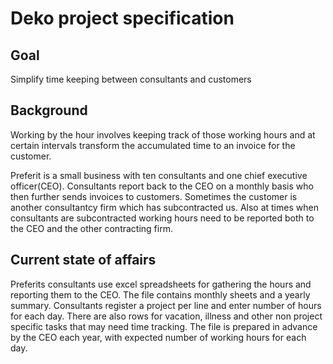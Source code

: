 

# Deko project specification

## Goal

Simplify time keeping between consultants and
customers

## Background

Working by the hour involves keeping track of
those working hours and at certain intervals transform the
accumulated time to an invoice for the customer.

Preferit is a small business with ten consultants and one
chief executive officer(CEO). Consultants report back to the
CEO on a monthly basis who then further sends invoices to
customers. Sometimes the customer is another consultantcy firm
which has subcontracted us. Also at times when consultants are
subcontracted working hours need to be reported both to the
CEO and the other contracting firm.

## Current state of affairs

Preferits consultants use excel spreadsheets for gathering
the hours and reporting them to the CEO. The file contains
monthly sheets and a yearly summary. Consultants register a
project per line and enter number of hours for each day. There
are also rows for vacation, illness and other non project
specific tasks that may need time tracking. The file is
prepared in advance by the CEO each year, with expected number
of working hours for each day.


